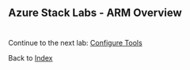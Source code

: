 ## Azure Stack Labs - ARM Overview

#
Continue to the next lab: [Configure Tools](/Configure%20Tools/README.md)

Back to [Index](/README.md#labs)
